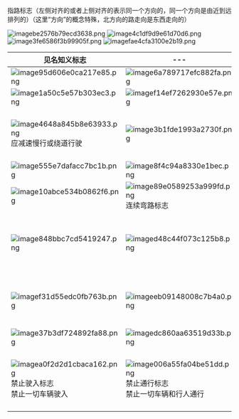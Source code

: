 指路标志（左侧对齐的或者上侧对齐的表示同一个方向的，同一个方向是由近到远排列的）（这里“方向”的概念特殊，北方向的路走向是东西走向的）

![imagebe2576b79ecd3638.png](https://s1.imagehub.cc/images/2022/04/27/imagebe2576b79ecd3638.png)
![image4c1df9d9e61d70d6.png](https://s1.imagehub.cc/images/2022/04/27/image4c1df9d9e61d70d6.png)
![image3fe6586f3b99905f.png](https://s1.imagehub.cc/images/2022/04/17/image3fe6586f3b99905f.png)
![imagefae4cfa3100e2b19.png](https://s1.imagehub.cc/images/2022/04/17/imagefae4cfa3100e2b19.png)

|见名知义标志|---|---|---|---|---|---|
|---|---|---|---|---|---|---|
|![image95d606e0ca217e85.png](https://s1.imagehub.cc/images/2022/04/17/image95d606e0ca217e85.png)|![image6a789717efc882fa.png](https://s1.imagehub.cc/images/2022/04/17/image6a789717efc882fa.png)|![image663f996a32c19f65.png](https://s1.imagehub.cc/images/2022/04/17/image663f996a32c19f65.png)|![imageaa94fa47c51821a5.png](https://s1.imagehub.cc/images/2022/04/17/imageaa94fa47c51821a5.png)|
|![image1a50c5e57b303ec3.png](https://s1.imagehub.cc/images/2022/04/17/image1a50c5e57b303ec3.png)|![imagef14ef7262930e57e.png](https://s1.imagehub.cc/images/2022/04/17/imagef14ef7262930e57e.png)|![image8d479cad2b40c005.png](https://s1.imagehub.cc/images/2022/04/17/image8d479cad2b40c005.png)|![imagef699a517a48674e0.png](https://s1.imagehub.cc/images/2022/04/17/imagef699a517a48674e0.png)|![image5bd7fe25b1afbaae.png](https://s1.imagehub.cc/images/2022/04/17/image5bd7fe25b1afbaae.png)|![image7243d2885802cc91.png](https://s1.imagehub.cc/images/2022/04/17/image7243d2885802cc91.png)|![image72216b11956e97d5.png](https://s1.imagehub.cc/images/2022/04/17/image72216b11956e97d5.png)|
|![image4648a845b8e63933.png](https://s1.imagehub.cc/images/2022/04/17/image4648a845b8e63933.png)<br>应减速慢行或绕道行驶|![image3b1fde1993a2730f.png](https://s1.imagehub.cc/images/2022/04/17/image3b1fde1993a2730f.png)|![image2254485dda1ebfb6.png](https://s1.imagehub.cc/images/2022/04/17/image2254485dda1ebfb6.png)|![image4f8d3f8055fca252.png](https://s1.imagehub.cc/images/2022/04/17/image4f8d3f8055fca252.png)<br>双向交通标志<br>注意会车|![imageb143304a6fe26960.png](https://s1.imagehub.cc/images/2022/04/17/imageb143304a6fe26960.png)<br>反向弯路<br>S型弯路，向左急转和向右急转都有|![imagedf42b7d2d6c30075.png](https://s1.imagehub.cc/images/2022/04/17/imagedf42b7d2d6c30075.png)|
|![image555e7dafacc7bc1b.png](https://s1.imagehub.cc/images/2022/04/17/image555e7dafacc7bc1b.png)|![image8f4c94a8330e1bec.png](https://s1.imagehub.cc/images/2022/04/17/image8f4c94a8330e1bec.png)|![image5b2689203a22ef27.png](https://s1.imagehub.cc/images/2022/04/17/image5b2689203a22ef27.png)|![image33f800f2cb606199.png](https://s1.imagehub.cc/images/2022/04/17/image33f800f2cb606199.png)|![imagee2ca053f7d02087a.png](https://s1.imagehub.cc/images/2022/04/17/imagee2ca053f7d02087a.png)|![image4b257560b1b75caa.png](https://s1.imagehub.cc/images/2022/04/17/image4b257560b1b75caa.png)|![image6749f33700dc2d3f.png](https://s1.imagehub.cc/images/2022/04/17/image6749f33700dc2d3f.png)|
|![image10abce534b0862f6.png](https://s1.imagehub.cc/images/2022/04/17/image10abce534b0862f6.png)|![image89e0589253a999fd.png](https://s1.imagehub.cc/images/2022/04/17/image89e0589253a999fd.png)<br>连续弯路标志|![imagee6e0d94175a332df.png](https://s1.imagehub.cc/images/2022/04/17/imagee6e0d94175a332df.png)|![imagecd44d2289022ffcc.png](https://s1.imagehub.cc/images/2022/04/17/imagecd44d2289022ffcc.png)|![image5c289c8cf3f45f1b.png](https://s1.imagehub.cc/images/2022/04/17/image5c289c8cf3f45f1b.png)|![imagec8ee8c7d1306b136.png](https://s1.imagehub.cc/images/2022/04/17/imagec8ee8c7d1306b136.png)<br>堤坝路标志|![image984130a5da4cb550.png](https://s1.imagehub.cc/images/2022/04/17/image984130a5da4cb550.png)<br>村庄标志|
|![image848bbc7cd5419247.png](https://s1.imagehub.cc/images/2022/04/17/image848bbc7cd5419247.png)|![imaged48c44f073c125b8.png](https://s1.imagehub.cc/images/2022/04/17/imaged48c44f073c125b8.png)|![imagea9783506d79e9fc4.png](https://s1.imagehub.cc/images/2022/04/17/imagea9783506d79e9fc4.png)|![image02e1f6d4b36c82d3.png](https://s1.imagehub.cc/images/2022/04/17/image02e1f6d4b36c82d3.png)|![image3e5fbec7b45269f2.png](https://s1.imagehub.cc/images/2022/04/17/image3e5fbec7b45269f2.png)|![image8e934d3690aaeb8e.png](https://s1.imagehub.cc/images/2022/04/17/image8e934d3690aaeb8e.png)|![imaged98ad72b2a083245.png](https://s1.imagehub.cc/images/2022/04/17/imaged98ad72b2a083245.png)<br>硬路肩允许行驶标志<br>在高速公路上，遇到紧急情况时，可以在右边或左边的应急通道上行驶|
|![imagef31d55edc0fb763b.png](https://s1.imagehub.cc/images/2022/04/17/imagef31d55edc0fb763b.png)|![imageeb09148008c7b4a0.png](https://s1.imagehub.cc/images/2022/04/17/imageeb09148008c7b4a0.png)|![image2704f6b9d8bb5c33.png](https://s1.imagehub.cc/images/2022/04/17/image2704f6b9d8bb5c33.png)|![imagecbfc01f17956312a.png](https://s1.imagehub.cc/images/2022/04/17/imagecbfc01f17956312a.png)|![image91377e62171cc249.png](https://s1.imagehub.cc/images/2022/04/17/image91377e62171cc249.png)|![image587b521ed1bc6899.png](https://s1.imagehub.cc/images/2022/04/17/image587b521ed1bc6899.png)|![imageb6d1f44ed00e3213.png](https://s1.imagehub.cc/images/2022/04/17/imageb6d1f44ed00e3213.png)<br>鸣喇叭标志<br>行至该标志处应鸣喇叭,以提醒其他道路使用者注意|
|![image37b3df724892fa88.png](https://s1.imagehub.cc/images/2022/04/17/image37b3df724892fa88.png)|![imagedc860aa63519d33b.png](https://s1.imagehub.cc/images/2022/04/17/imagedc860aa63519d33b.png)|![image957d0fe69a9dc124.png](https://s1.imagehub.cc/images/2022/04/17/image957d0fe69a9dc124.png)|![imageeaf9f9461cc54bf5.png](https://s1.imagehub.cc/images/2022/04/17/imageeaf9f9461cc54bf5.png)|![image387b43b3a48f6e63.png](https://s1.imagehub.cc/images/2022/04/17/image387b43b3a48f6e63.png)|![image2d8178710448b6b7.png](https://s1.imagehub.cc/images/2022/04/17/image2d8178710448b6b7.png)|![image52dc8c63720dd697.png](https://s1.imagehub.cc/images/2022/04/17/image52dc8c63720dd697.png)|
|![imagea0f2d2d1cbaca162.png](https://s1.imagehub.cc/images/2022/04/17/imagea0f2d2d1cbaca162.png)<br>禁止驶入标志<br>禁止一切车辆驶入|![image006a55fa04be51dd.png](https://s1.imagehub.cc/images/2022/04/17/image006a55fa04be51dd.png)<br>禁止通行标志<br>禁止一切车辆和行人通行|![imageff2d385c6747a948.png](https://s1.imagehub.cc/images/2022/04/17/imageff2d385c6747a948.png)<br>减速让行标志<br>车辆应慢行或停车,观察相交道路行车情况,让相交道路车辆优先通行和确认安全时,方可通行|![imagee9fd3973edc589ef.png](https://s1.imagehub.cc/images/2022/04/17/imagee9fd3973edc589ef.png)<br>停车让行标志<br>车辆必须在进入路口前完全停止,确认安全后,方可通行，设置位置宜靠近停车让行标线|
